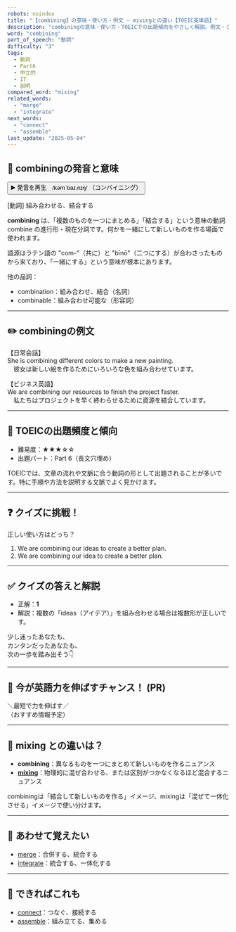 ```yaml
---
robots: noindex
title: "【combining】の意味・使い方・例文 ― mixingとの違い【TOEIC英単語】"
description: "combiningの意味・使い方・TOEICでの出題傾向をやさしく解説。例文・クイズ付きでmixingとの違いもわかりやすく学べます。"
word: "combining"
part_of_speech: "動詞"
difficulty: "3"
tags:
  - 動詞
  - Part6
  - 中立的
  - IT
  - 説明
compared_word: "mixing"
related_words:
  - "merge"
  - "integrate"
next_words:
  - "connect"
  - "assemble"
last_update: "2025-05-04"
---
```


## 🔰 combiningの発音と意味

<button class="play-audio" onclick="playTTS('combining')">
  <span class="play-audio-main">
    ▶️ 発音を再生　/kəmˈbaɪ.nɪŋ/
  </span>
  <span class="play-audio-sub">
    （コンバイニング）
  </span>
</button>

[動詞] 組み合わせる、結合する

**combining** は、「複数のものを一つにまとめる」「結合する」という意味の動詞 combine の進行形・現在分詞です。何かを一緒にして新しいものを作る場面で使われます。

語源はラテン語の "com-"（共に）と "bīnō"（二つにする）が合わさったものから来ており、「一緒にする」という意味が根本にあります。

他の品詞：  
- combination：組み合わせ、結合（名詞）
- combinable：組み合わせ可能な（形容詞）

---

## ✏️ combiningの例文

【日常会話】  
She is combining different colors to make a new painting.  
　彼女は新しい絵を作るためにいろいろな色を組み合わせています。

【ビジネス英語】  
We are combining our resources to finish the project faster.  
　私たちはプロジェクトを早く終わらせるために資源を結合しています。

---

## 🎯 TOEICの出題頻度と傾向

- 難易度：★★★☆☆
- 出題パート：Part 6（長文穴埋め）

TOEICでは、文章の流れや文脈に合う動詞の形として出題されることが多いです。特に手順や方法を説明する文脈でよく見かけます。

---

## ❓ クイズに挑戦！

正しい使い方はどっち？

1. We are combining our ideas to create a better plan.  
2. We are combining our idea to create a better plan.

---

## ✅ クイズの答えと解説

- 正解：**1**
- 解説：複数の「ideas（アイデア）」を組み合わせる場合は複数形が正しいです。

少し迷ったあなたも、  
カンタンだったあなたも、  
次の一歩を踏み出そう👇️

---

## 🚀 今が英語力を伸ばすチャンス！ (PR)

<div class="info-center">
＼最短で力を伸ばす／<br>  
（おすすめ情報予定）
</div>

---

## 🤔  mixing との違いは？

- **combining**：異なるものを一つにまとめて新しいものを作るニュアンス
- **[mixing](/mixing)**：物理的に混ぜ合わせる、または区別がつかなくなるほど混合するニュアンス

combiningは「結合して新しいものを作る」イメージ、mixingは「混ぜて一体化させる」イメージで使い分けます。

---

## 🧩 あわせて覚えたい

- [merge](/merge)：合併する、統合する
- [integrate](/integrate)：統合する、一体化する

---

## 📖 できればこれも

- [connect](/connect)：つなぐ、接続する
- [assemble](/assemble)：組み立てる、集める

<!-- cvid: aid20_bid01 -->
